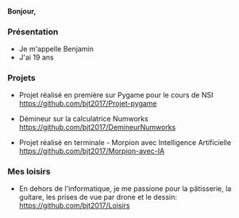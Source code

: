 #### Bonjour,

### Présentation

- Je m'appelle Benjamin
- J'ai 19 ans

### Projets

- Projet réalisé en première sur Pygame pour le cours de NSI 
  https://github.com/bjt2017/Projet-pygame

- Démineur sur la calculatrice Numworks
  https://github.com/bjt2017/DemineurNumworks

- Projet réalisé en terminale - Morpion avec Intelligence Artificielle
  https://github.com/bjt2017/Morpion-avec-IA

### Mes loisirs

- En dehors de l'informatique, je me passione pour la pâtisserie, la guitare, les prises de vue par drone et le dessin:
https://github.com/bjt2017/Loisirs
 




